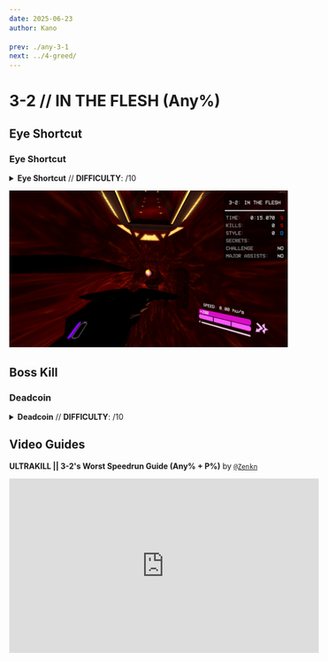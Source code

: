 ```yaml
---
date: 2025-06-23
author: Kano

prev: ./any-3-1
next: ../4-greed/
---
```


# 3-2 // IN THE FLESH (Any%)

## Eye Shortcut

<div class="hidden-header">

### Eye Shortcut

</div>

<details class="easy">
    <summary>
        <b>Eye Shortcut</b> // <b>DIFFICULTY</b>: /10
    </summary>
    <p>
     Start off by <a href="/speedrun-tech#dash-jump">Dash Jumping</a>, then look up and aim as shown.
     <p>
      </p>
      Fire a blue saw to cut the stem of the eye, wait until it lands, then dash forward and slam into the hole.
      <p>
      </p>
      Turn around while falling, then slide jump into the arena when you land.
    </p>
</details>

![3-2-eye-shortcut-line-up](</../images/3-2-eye-shortcut-line-up.png>)

## Boss Kill

<div class="hidden-header">

### Deadcoin

</div>

<details class="easy">
    <summary>
        <b>Deadcoin</b> // <b>DIFFICULTY</b>: /10
    </summary>
    <p>
     Look down and throw a coin as you enter the arena, then <a href="/speedrun-tech#coin-punch">Punch it</a> as you hit the wall, then jump, <a href="/speedrun-tech#coin-punch">Punch the coin</a>, and slam twice to build damage on it, then look up and <a href="/speedrun-tech#deadcoins">Deadcoin</a> four times, then begin charging a slab piercer charge shot
     <p>
      </p>
      Jump, slam jump, and <a href="/speedrun-tech#coin-punch">Punch the coin</a> as soon as the boss fight starts. Move forward and <a href="/speedrun-tech#coin-punch">Punch it</a> again, slam jump and <a href="/speedrun-tech#coin-punch">Punch</a> the coin again. Then slam jump and <a href="/speedrun-tech#coin-punch">Punch</a> the coin a fourth time, slam, look up and fire <a href="/speedrun-tech#ricostacks">charge shot and electric railcannon</a> through Gabriel into the coin
    </p>
</details>

## Video Guides
<b>ULTRAKILL || 3-2's Worst Speedrun Guide (Any% + P%)</b> by <a href="https://www.youtube.com/@Zenkn/videos"><code>@Zenkn</code></a>
<iframe width="560" height="315" src="https://www.youtube.com/embed/JYzE4J5hzN0" frameborder="0" allow="accelerometer; autoplay; clipboard-write; encrypted-media; gyroscope; picture-in-picture" allowfullscreen></iframe>
